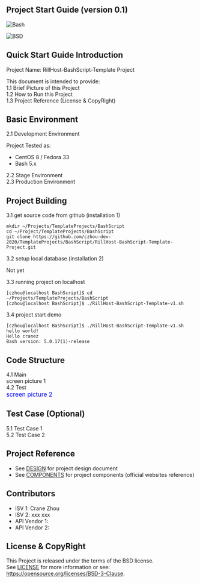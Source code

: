 
Project Start Guide
(version 0.1)
-------------------

![Bash](https://img.shields.io/badge/Bash-3.2+-green.svg)

![BSD](https://img.shields.io/badge/License-BSD3-blue.svg)


## Quick Start Guide Introduction

Project Name: RillHost-BashScript-Template Project  
  
This document is intended to provide:    
1.1 Brief Picture of this Project  
1.2 How to Run this Project  
1.3 Project Reference (License & CopyRight)  

## Basic Environment

2.1 Development Environment  

Project Tested as:  
* CentOS 8 / Fedora 33 
* Bash 5.x 

2.2 Stage Environment  
2.3 Production Environment

## Project Building

3.1 get source code from github (installation 1)

``` 
mkdir ~/Projects/TemplateProjects/BashScript
cd ~/Project/TemplateProjects/BashScript
git clone https://github.com/czhou-dev-2020/TemplateProjects/BashScript/RillHost-BashScript-Template-Project.git 
```

3.2 setup local database (installation 2)

Not yet

3.3 running project on localhost

``` 
[czhou@localhost BashScript]$ cd ~/Projects/TemplateProjects/BashScript
[czhou@localhost BashScript]$ ./RillHost-BashScript-Template-v1.sh
```

3.4 project start demo

``` 
[czhou@localhost BashScript]$ ./RillHost-BashScript-Template-v1.sh 
hello world!
Hello cranez
Bash version: 5.0.17(1)-release

```

## Code Structure

4.1 Main  
screen picture 1 <br>
4.2 Test  
<font color=#0000ff size=3>screen picture 2</font>

## Test Case (Optional) 
5.1 Test Case 1  
5.2 Test Case 2  

## Project Reference
* See [DESIGN](DESIGN) for project design document 
* See [COMPONENTS](COMPONENTS) for project components 
  (official websites reference)

## Contributors
* ISV 1: Crane Zhou
* ISV 2: xxx xxx
* API Vendor 1:
* API Vendor 2:

## License & CopyRight
This Project is released under the terms of the BSD license.  
See [LICENSE](LICENSE) for more information or see:  
https://opensource.org/licenses/BSD-3-Clause.
